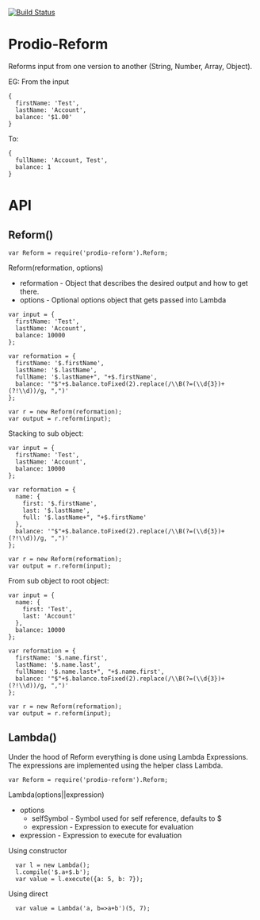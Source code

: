 [![Build Status](https://travis-ci.org/prodio-pm/prodio-reform.svg)](https://travis-ci.org/prodio-pm/prodio-reform)

Prodio-Reform
=============

Reforms input from one version to another (String, Number, Array, Object).

EG: From the input
```
{
  firstName: 'Test',
  lastName: 'Account',
  balance: '$1.00'
}
```

To:
```
{
  fullName: 'Account, Test',
  balance: 1
}
```

API
===

Reform()
--------

```
var Reform = require('prodio-reform').Reform;
```

Reform(reformation, options)

  * reformation - Object that describes the desired output and how to get there.
  * options - Optional options object that gets passed into Lambda

```
var input = {
  firstName: 'Test',
  lastName: 'Account',
  balance: 10000
};

var reformation = {
  firstName: '$.firstName',
  lastName: '$.lastName',
  fullName: '$.lastName+", "+$.firstName',
  balance: '"$"+$.balance.toFixed(2).replace(/\\B(?=(\\d{3})+(?!\\d))/g, ",")'
};

var r = new Reform(reformation);
var output = r.reform(input);
```

Stacking to sub object:
```
var input = {
  firstName: 'Test',
  lastName: 'Account',
  balance: 10000
};

var reformation = {
  name: {
    first: '$.firstName',
    last: '$.lastName',
    full: '$.lastName+", "+$.firstName'
  },
  balance: '"$"+$.balance.toFixed(2).replace(/\\B(?=(\\d{3})+(?!\\d))/g, ",")'
};

var r = new Reform(reformation);
var output = r.reform(input);
```

From sub object to root object:
```
var input = {
  name: {
    first: 'Test',
    last: 'Account'
  },
  balance: 10000
};

var reformation = {
  firstName: '$.name.first',
  lastName: '$.name.last',
  fullName: '$.name.last+", "+$.name.first',
  balance: '"$"+$.balance.toFixed(2).replace(/\\B(?=(\\d{3})+(?!\\d))/g, ",")'
};

var r = new Reform(reformation);
var output = r.reform(input);
```

Lambda()
--------

Under the hood of Reform everything is done using Lambda Expressions.  The
expressions are implemented using the helper class Lambda.

```
var Reform = require('prodio-reform').Reform;
```

Lambda(options||expression)

  * options
    * selfSymbol - Symbol used for self reference, defaults to $
    * expression - Expression to execute for evaluation
  * expression - Expression to execute for evaluation

Using constructor
```
  var l = new Lambda();
  l.compile('$.a+$.b');
  var value = l.execute({a: 5, b: 7});
```

Using direct
```
  var value = Lambda('a, b=>a+b')(5, 7);
```
